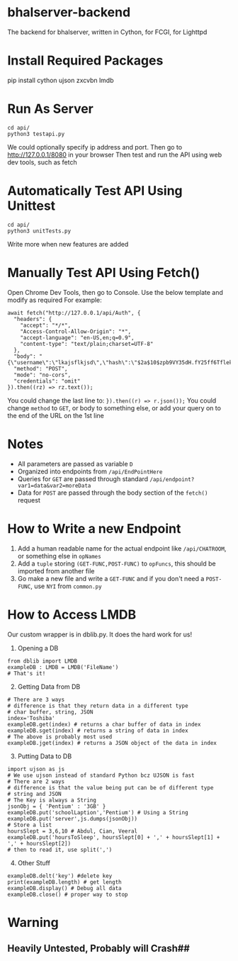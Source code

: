# bhalserver-backend
The backend for bhalserver, written in Cython, for FCGI, for Lighttpd

# Install Required Packages
pip install cython ujson zxcvbn lmdb 

# Run As Server
```
cd api/
python3 testapi.py
```
We could optionally specify ip address and port.
Then go to http://127.0.0.1/8080 in your browser
Then test and run the API using web dev tools, such as fetch

# Automatically Test API Using Unittest
```
cd api/
python3 unitTests.py
```
Write more when new features are added

# Manually Test API Using Fetch()
Open Chrome Dev Tools, then go to Console.
Use the below template and modify as required
For example:
```
await fetch("http://127.0.0.1/api/Auth", {
  "headers": {
    "accept": "*/*",
    "Access-Control-Allow-Origin": "*",
    "accept-language": "en-US,en;q=0.9",
    "content-type": "text/plain;charset=UTF-8"
  },
  "body": "{\"username\":\"lkajsflkjsd\",\"hash\":\"$2a$10$zpb9VY35dH.fY25ff6Tflek907g/ZOel.qGRgANfr/4WY16eECioG\",\"salt\":\"$2a$10$zpb9VY35dH.fY25ff6Tfle\"}",
  "method": "POST",
  "mode": "no-cors",
  "credentials": "omit"
}).then((rz) => rz.text());
```
You could change the last line to:
`}).then((r) => r.json());`
You could change `method` to `GET`,
or body to something else,
or add your query on to the end of the URL on the 1st line

# Notes
* All parameters are passed as variable `D`
* Organized into endpoints from `/api/EndPointHere`
* Queries for `GET` are passed through standard `/api/endpoint?var1=data&var2=moreData` 
* Data for `POST` are passed through the body section of the `fetch()` request

# How to Write a new Endpoint
1. Add a human readable name for the actual endpoint like `/api/CHATROOM`, or something else in `opNames`
2. Add a `tuple` storing `(GET-FUNC,POST-FUNC)` to `opFuncs`, this should be imported from another file
3. Go make a new file and write a `GET-FUNC` and if you don't need a `POST-FUNC`, use `NYI` from `common.py`

# How to Access LMDB
Our custom wrapper is in dblib.py. It does the hard work for us!
1. Opening a DB
```
from dblib import LMDB
exampleDB : LMDB = LMDB('FileName')
# That's it!
```
2. Getting Data from DB
```
# There are 3 ways
# difference is that they return data in a different type
# char buffer, string, JSON
index='Toshiba'
exampleDB.get(index) # returns a char buffer of data in index
exampleDB.sget(index) # returns a string of data in index
# The above is probably most used
exampleDB.jget(index) # returns a JSON object of the data in index
```
3. Putting Data to DB
```
import ujson as js
# We use ujson instead of standard Python bcz UJSON is fast
# There are 2 ways
# difference is that the value being put can be of different type
# string and JSON
# The Key is always a String
jsonObj = { 'Pentium' : '3GB' }
exampleDB.put('schoolLaption','Pentium') # Using a String
exampleDB.put('server',js.dumps(jsonObj))
# Store a list
hoursSlept = 3,6,10 # Abdul, Cian, Veeral
exampleDB.put('hoursToSleep', hoursSlept[0] + ',' + hoursSlept[1] + ',' + hoursSlept[2])
# then to read it, use split(',')
```
4. Other Stuff
```
exampleDB.delt('key') #delete key
print(exampleDB.length) # get length
exampleDB.display() # Debug all data
exampleDB.close() # proper way to stop
```

# Warning
## Heavily Untested, Probably will Crash##
